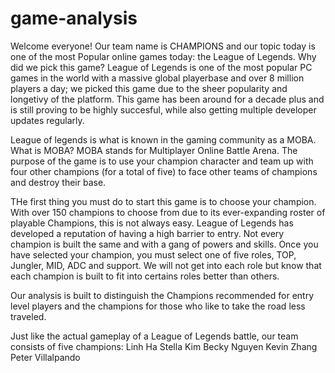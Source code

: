 # game-analysis
Welcome everyone! Our team name is CHAMPIONS and our topic today is one of the most Popular online games today: the League of Legends. 
Why did we pick this game? League of Legends is one of the most popular PC games in the world with a massive global playerbase and over 8 million players a day; we picked this game due to the sheer popularity and longetivy of the platform. This game has been around for a decade plus and is still proving to be highly succesful, while also getting multiple developer updates regularly.

League of legends is what is known in the gaming community as a MOBA. What is MOBA? MOBA stands for Multiplayer Online Battle Arena.
The purpose of the game is to use your champion character and team up with four other champions (for a total of five) to face other teams of champions and destroy their base.

THe first thing you must do to start this game is to choose your champion. With over 150 champions to choose from due to its ever-expanding roster of playable Champions, this is not always easy. League of Legends has developed a reputation of having a high barrier to entry. Not every champion is built the same and with a gang of powers and skills. Once you have selected your champion, you must select one of five roles, TOP, Jungler, MID, ADC and support. We will not get into each role but know that each champion is built to fit into certains roles better than others. 

Our analysis is built to distinguish the Champions recommended for entry level players and the champions for those who like to take the road less traveled.

Just like the actual gameplay of a League of Legends battle, our team consists of five champions:
Linh Ha 
Stella Kim
Becky Nguyen
Kevin Zhang
Peter Villalpando

